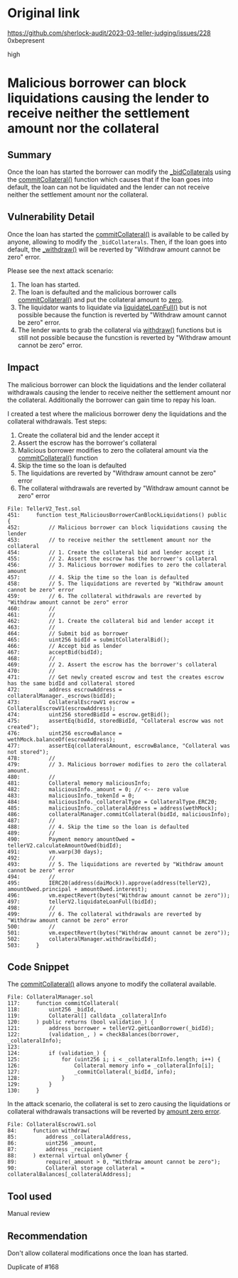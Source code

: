 # Original link
https://github.com/sherlock-audit/2023-03-teller-judging/issues/228
0xbepresent

high

# Malicious borrower can block liquidations causing the lender to receive neither the settlement amount nor the collateral

## Summary

 Once the loan has started the borrower can modify the [_bidCollaterals](https://github.com/sherlock-audit/2023-03-teller/blob/main/teller-protocol-v2/packages/contracts/contracts/CollateralManager.sol#L27) using the [commitCollateral()](https://github.com/sherlock-audit/2023-03-teller/blob/main/teller-protocol-v2/packages/contracts/contracts/CollateralManager.sol#L117) function which causes that if the loan goes into default, the loan can not be liquidated and the lender can not receive neither the settlement amount nor the collateral.

## Vulnerability Detail

Once the loan has started the [commitCollateral()](https://github.com/sherlock-audit/2023-03-teller/blob/main/teller-protocol-v2/packages/contracts/contracts/CollateralManager.sol#L117) is available to be called by anyone, allowing to modify the ```_bidCollaterals```. Then, if the loan goes into default, the [_withdraw()](https://github.com/sherlock-audit/2023-03-teller/blob/main/teller-protocol-v2/packages/contracts/contracts/CollateralManager.sol#L393) will be reverted by "Withdraw amount cannot be zero" error.

Please see the next attack scenario:

1. The loan has started.
2. The loan is defaulted and the malicious borrower calls [commitCollateral()](https://github.com/sherlock-audit/2023-03-teller/blob/main/teller-protocol-v2/packages/contracts/contracts/CollateralManager.sol#L117) and put the collateral amount to [zero](https://github.com/sherlock-audit/2023-03-teller/blob/main/teller-protocol-v2/packages/contracts/contracts/CollateralManager.sol#L434).
3. The liquidator wants to liquidate via [liquidateLoanFull()](https://github.com/sherlock-audit/2023-03-teller/blob/main/teller-protocol-v2/packages/contracts/contracts/TellerV2.sol#L676) but is not possible because the function is reverted by "Withdraw amount cannot be zero" error.
4. The lender wants to grab the collateral via [withdraw()](https://github.com/sherlock-audit/2023-03-teller/blob/main/teller-protocol-v2/packages/contracts/contracts/CollateralManager.sol#L250) functions but is still not possible because the funcstion is reverted by "Withdraw amount cannot be zero" error.

## Impact

The malicious borrower can block the liquidations and the lender collateral withdrawals causing the lender to receive neither the settlement amount nor the collateral. Additionally the borrower can gain time to repay his loan.

I created a test where the malicious borrower deny the liquidations and the collateral withdrawals. Test steps:

1. Create the collateral bid and the lender accept it
2. Assert the escrow has the borrower's collateral
3. Malicious borrower modifies to zero the collateral amount via the [commitCollateral()](https://github.com/sherlock-audit/2023-03-teller/blob/main/teller-protocol-v2/packages/contracts/contracts/CollateralManager.sol#L117) function
4. Skip the time so the loan is defaulted
5. The liquidations are reverted by "Withdraw amount cannot be zero" error
6. The collateral withdrawals are reverted by "Withdraw amount cannot be zero" error

```solidity
File: TellerV2_Test.sol
451:     function test_MaliciousBorrowerCanBlockLiquidations() public {
452:         // Malicious borrower can block liquidations causing the lender
453:         // to receive neither the settlement amount nor the collateral
454:         // 1. Create the collateral bid and lender accept it
455:         // 2. Assert the escrow has the borrower's collateral
456:         // 3. Malicious borrower modifies to zero the collateral amount
457:         // 4. Skip the time so the loan is defaulted
458:         // 5. The liquidations are reverted by "Withdraw amount cannot be zero" error
459:         // 6. The collateral withdrawals are reverted by "Withdraw amount cannot be zero" error
460:         //
461:         //
462:         // 1. Create the collateral bid and lender accept it
463:         //
464:         // Submit bid as borrower
465:         uint256 bidId = submitCollateralBid();
466:         // Accept bid as lender
467:         acceptBid(bidId);
468:         //
469:         // 2. Assert the escrow has the borrower's collateral
470:         //
471:         // Get newly created escrow and test the creates escrow has the same bidId and collateral stored
472:         address escrowAddress = collateralManager._escrows(bidId);
473:         CollateralEscrowV1 escrow = CollateralEscrowV1(escrowAddress);
474:         uint256 storedBidId = escrow.getBid();
475:         assertEq(bidId, storedBidId, "Collateral escrow was not created");
476:         uint256 escrowBalance = wethMock.balanceOf(escrowAddress);
477:         assertEq(collateralAmount, escrowBalance, "Collateral was not stored");
478:         //
479:         // 3. Malicious borrower modifies to zero the collateral amount.
480:         //
481:         Collateral memory maliciousInfo;
482:         maliciousInfo._amount = 0; // <-- zero value
483:         maliciousInfo._tokenId = 0;
484:         maliciousInfo._collateralType = CollateralType.ERC20;
485:         maliciousInfo._collateralAddress = address(wethMock);
486:         collateralManager.commitCollateral(bidId, maliciousInfo);
487:         //
488:         // 4. Skip the time so the loan is defaulted
489:         //
490:         Payment memory amountOwed = tellerV2.calculateAmountOwed(bidId);
491:         vm.warp(30 days);
492:         //
493:         // 5. The liquidations are reverted by "Withdraw amount cannot be zero" error
494:         //
495:         IERC20(address(daiMock)).approve(address(tellerV2), amountOwed.principal + amountOwed.interest);
496:         vm.expectRevert(bytes("Withdraw amount cannot be zero"));
497:         tellerV2.liquidateLoanFull(bidId);
498:         //
499:         // 6. The collateral withdrawals are reverted by "Withdraw amount cannot be zero" error
500:         //
501:         vm.expectRevert(bytes("Withdraw amount cannot be zero"));
502:         collateralManager.withdraw(bidId);
503:     }
```

## Code Snippet

The [commitCollateral()](https://github.com/sherlock-audit/2023-03-teller/blob/main/teller-protocol-v2/packages/contracts/contracts/CollateralManager.sol#L117) allows anyone to modify the collateral available.

```solidity
File: CollateralManager.sol
117:     function commitCollateral(
118:         uint256 _bidId,
119:         Collateral[] calldata _collateralInfo
120:     ) public returns (bool validation_) {
121:         address borrower = tellerV2.getLoanBorrower(_bidId);
122:         (validation_, ) = checkBalances(borrower, _collateralInfo);
123: 
124:         if (validation_) {
125:             for (uint256 i; i < _collateralInfo.length; i++) {
126:                 Collateral memory info = _collateralInfo[i];
127:                 _commitCollateral(_bidId, info);
128:             }
129:         }
130:     }
```

In the attack scenario, the collateral is set to zero causing the liquidations or collateral withdrawals transactions will be reverted by [amount zero error](https://github.com/sherlock-audit/2023-03-teller/blob/main/teller-protocol-v2/packages/contracts/contracts/escrow/CollateralEscrowV1.sol#L89).

```solidity
File: CollateralEscrowV1.sol
84:     function withdraw(
85:         address _collateralAddress,
86:         uint256 _amount,
87:         address _recipient
88:     ) external virtual onlyOwner {
89:         require(_amount > 0, "Withdraw amount cannot be zero");
90:         Collateral storage collateral = collateralBalances[_collateralAddress];
```

## Tool used

Manual review

## Recommendation

Don't allow collateral modifications once the loan has started.

Duplicate of #168 
